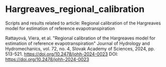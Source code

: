 # Hargreaves_regional_calibration
Scripts and results related to article:
Regional calibration of the Hargreaves model for estimation of reference evapotranspiration

Rattayová, Viera, et al. "Regional calibration of the Hargreaves model for estimation of reference evapotranspiration" Journal of Hydrology and Hydromechanics, vol. 72, no. 4,
Slovak Academy of Sciences, 2024, pp. 513-521. https://doi.org/10.2478/johh-2024-0023
DOI: https://doi.org/10.2478/johh-2024-0023
